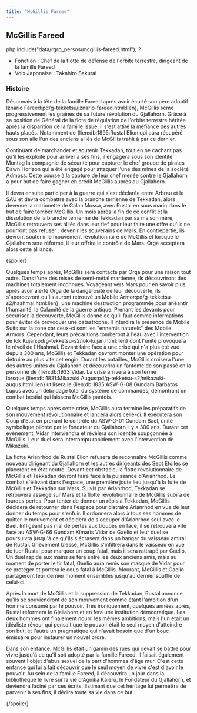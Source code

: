 ```yaml
---
title: "McGillis Fareed"
---
```


McGillis Fareed
---------------


php include("data/rgrp\_persos/mcgillis-fareed.html"); ?


* Fonction : Chef de la flotte de défense de l'orbite terrestre, dirigeant de la famille Fareed
* Voix Japonaise : Takahiro Sakurai


### Histoire


Désormais à la tête de la famille Fareed après avoir écarté son père adoptif Iznario Fareed:pd/g-tekketsu/iznario-fareed.html:lien}, McGillis sème progressivement les graines de sa future révolution du Gjallahorn. Grâce à sa position de Général de la flote de régulation de l'orbite terrestre héritée après la disparition de la famille Issue, il s'est attiré la méfiance des autres hauts placés. Notamment de {lien:db:1895:Rustal Elion qui aura récupéré sous son aile l'un des anciens alliés de McGillis trahit à par ce dernier. 


Continuant de marchander et soutenir Tekkadan, tout en ne cachant pas qu'il les exploite pour arriver à ses fins, il engagera sous son identité Montag la compagnie de sécurité pour capturer le chef groupe de pirates Dawn Horizon qui a été engagé pour attaquer l'une des mines de la société Admoss. Cette course à la capture de leur chef menée contre le Gjallahorn a pour but de faire gagner en crédit McGillis auprès du Gjallahorn. 


Il devra ensuite participer à la guerre qui s'est déclarée entre Arbrau et le SAU et devra combattre avec la branche terrienne de Tekkadan, alors devenue la marionette de Galan Mossa, avec Rustal en sous marin dans le but de faire tomber McGillis. Un mois après la fin de ce conflit et la dissolution de la branche terrienne de Tekkadan par sa maison mère, McGillis retrouvera ses alliés dans leur fief pour leur faire une offre qu'ils ne pourront pas refuser : devenir les souverains de Mars. En contrepartie, ils devront soutenir le mouvement révolutionnaire de McGillis et lorsque le Gjallahorn sera réformé, il leur offrira le contrôle de Mars. Orga acceptera alors cette alliance. 


{spoiler}


Quelques temps après, McGillis sera contacté par Orga pour une raison tout autre. Dans l'une des mises de semi-métal martienne, ils découvriront des machines totalement inconnues. Voyageant vers Mars pour en savoir plus après avoir alerté Orga de la dangerosité de leur découverte, ils s'apercevront qu'ils auront retrouvé un Mobile Armor:pd/g-tekketsu-s2/hashmal.html:lien}, une machine destruction programmée pour anéantir l'humanité, la Calamité de la guerre antique. Prenant les devants pour sécuriser la découverte, McGillis donne ce qu'il faut comme informations pour éviter de provoquer une catastrophe. Il interdira la présence de Mobile Suits sur la zone car ceux-ci sont les "ennemis naturels" des Mobile Armors. Cependant, leurs précautions tomberont à l'eau avec l'intervention de Iok Kujan:pd/g-tekketsu-s2/iok-kujan.html:lien} dont l'unité provoquera le réveil de l'Hashmal. Devant faire face à une crise qui n'a plus été vue depuis 300 ans, McGillis et Tekkadan devront monter une opération pour détruire au plus vite cet engin. Durant les batailles, McGillis croisera l'une des autres unités du Gjallahorn et découvrira un fantôme de son passé en la personne de {lien:db:1933:Vidar. La crise arrivera à son terme lorsque {lien:db:1831:Mikazuki Augus:pd/g-tekketsu-s2/mikazuki-augus.html:lien} utilisera le {lien:db:1835:ASW-G-08 Gundam Barbatos Lupus avec un débridage total du système de commandes, démontrant un combat bestial qui laissera McGillis pantois. 


Quelques temps après cette crise, McGillis aura terminé les préparatifs de son mouvement révolutionnaire et lancera alors celle-ci. Il exécutera son Coup d'Etat en prenant le contrôle du ASW-G-01 Gundam Bael, unité symbolique pilotée par le fondateur du Gjallahorn il y a 300 ans. Durant cet événement, Vidar interviendra et révèlera son identité soupçonnée à McGillis. Leur duel sera interrompu rapidement avec l'intervention de Mikazuki. 


La flotte Arianrhod de Rustal Elion refusera de reconnaître McGillis comme nouveau dirigeant du Gjallahorn et les autres dirigeants des Sept Etoiles se placeront en état neutre. Devant cet obstacle, la flotte révolutionnaire de McGillis et Tekkadan devront faire face à la puissance d'Arianrhod. Le combat s'élèvant dans l'espace, une première joute lieu jusqu'à la fuite de McGillis et Tekkadan sur Mars. Suivis par Arianrhod, Tekkadan se retrouvera assiégé sur Mars et la flotte révolutionnaire de McGillis subira de lourdes pertes. Pour tenter de donner un répis à Tekkadan, McGillis décidera de retourner dans l'espace pour distraire Arianrhod en vue de leur donner du temps pour s'enfuir. Il ordonnera alors à tous ses hommes de quitter le mouvement et décidera de s'occuper d'Arianrhod seul avec le Bael. Infligeant pas mal de pertes aux troupes en face, il se retrouvera vite face au ASW-G-66 Gundam Kimaris Vidar de Gaelio et leur duel se poursuivra jusqu'à ce qu'ils s'écrasent dans un hangar du vaisseau amiral de Rustal. Grièvement blessé, McGillis s'infiltrera dans le vaisseau en vue de tuer Rustal pour marquer un coup fatal, mais il sera rattrapé par Gaelio. Un duel rapide aux mains se fera entre les deux anciens amis, mais au moment de porter le tir fatal, Gaelio aura remis son masque de Vidar pour se protéger et portera le coup fatal à McGillis. Mourant, McGillis et Gaelio partageront leur dernier moment ensembles jusqu'au dernier souffle de celui-ci. 


Après la mort de McGillis et la suppression de Tekkadan, Rustal annonce qu'ils se souviendront de son mouvement comme étant l'ambition d'un homme consumé par le pouvoir. Très ironiquement, quelques années après, Rustal réformera le Gjallahorn et en fera une institution démocratique. Les deux hommes ont finalement nourri les mêmes ambitions, mais l'un était un idéaliste rêveur qui pensait que le pouvoir était le seul moyen d'atteindre son but, et l'autre un pragmatique qui n'avait besoin que d'un bouc émissaire pour instaurer un nouvel ordre.


Dans son enfance, McGillis était un gamin des rues qui devait se battre pour vivre jusqu'à ce qu'il soit adopté par la famille Fareed. Il faisait également souvent l'objet d'abus sexuel de la part d'hommes d'âge mur. C'est cette enfance qui lui a fait découvrir que le seul moyen de vivre c'est d'avoir le pouvoir. Au sein de la famille Fareed, il découvrira un jour dans la bibliothèque le livre sur la vie d'Agnika Kaieru, le Fondateur du Gjallahorn, et deviendra faciné par ces écrits. Estimant que cet héritage lui permettra de parvenir à ses fins, il dédira toute sa vie dans ce but. 


{/spoiler}


